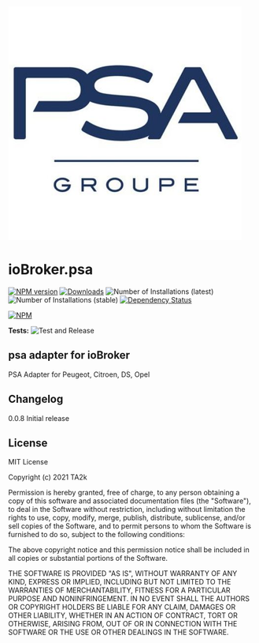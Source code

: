 ![Logo](admin/psa.png)
# ioBroker.psa

[![NPM version](https://img.shields.io/npm/v/iobroker.psa.svg)](https://www.npmjs.com/package/iobroker.psa)
[![Downloads](https://img.shields.io/npm/dm/iobroker.psa.svg)](https://www.npmjs.com/package/iobroker.psa)
![Number of Installations (latest)](https://iobroker.live/badges/psa-installed.svg)
![Number of Installations (stable)](https://iobroker.live/badges/psa-stable.svg)
[![Dependency Status](https://img.shields.io/david/TA2k/iobroker.psa.svg)](https://david-dm.org/TA2k/iobroker.psa)

[![NPM](https://nodei.co/npm/iobroker.psa.png?downloads=true)](https://nodei.co/npm/iobroker.psa/)

**Tests:** ![Test and Release](https://github.com/TA2k/ioBroker.psa/workflows/Test%20and%20Release/badge.svg)

## psa adapter for ioBroker

PSA Adapter for Peugeot, Citroen, DS, Opel

## Changelog

0.0.8 Initial release

## License

MIT License

Copyright (c) 2021 TA2k

Permission is hereby granted, free of charge, to any person obtaining a copy
of this software and associated documentation files (the "Software"), to deal
in the Software without restriction, including without limitation the rights
to use, copy, modify, merge, publish, distribute, sublicense, and/or sell
copies of the Software, and to permit persons to whom the Software is
furnished to do so, subject to the following conditions:

The above copyright notice and this permission notice shall be included in all
copies or substantial portions of the Software.

THE SOFTWARE IS PROVIDED "AS IS", WITHOUT WARRANTY OF ANY KIND, EXPRESS OR
IMPLIED, INCLUDING BUT NOT LIMITED TO THE WARRANTIES OF MERCHANTABILITY,
FITNESS FOR A PARTICULAR PURPOSE AND NONINFRINGEMENT. IN NO EVENT SHALL THE
AUTHORS OR COPYRIGHT HOLDERS BE LIABLE FOR ANY CLAIM, DAMAGES OR OTHER
LIABILITY, WHETHER IN AN ACTION OF CONTRACT, TORT OR OTHERWISE, ARISING FROM,
OUT OF OR IN CONNECTION WITH THE SOFTWARE OR THE USE OR OTHER DEALINGS IN THE
SOFTWARE.
